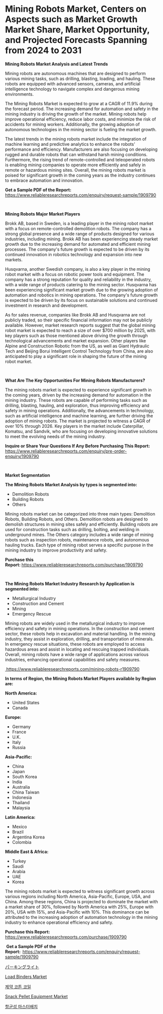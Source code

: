 <p><h1>Mining Robots Market, Centers on Aspects such as Market Growth Market Share, Market Opportunity, and Projected Forecasts Spanning from 2024 to 2031</h1></p><p><strong>Mining Robots Market Analysis and Latest Trends</strong></p>
<p><p>Mining robots are autonomous machines that are designed to perform various mining tasks, such as drilling, blasting, loading, and hauling. These robots are equipped with advanced sensors, cameras, and artificial intelligence technology to navigate complex and dangerous mining environments.</p><p>The Mining Robots Market is expected to grow at a CAGR of 11.9% during the forecast period. The increasing demand for automation and safety in the mining industry is driving the growth of the market. Mining robots help improve operational efficiency, reduce labor costs, and minimize the risk of accidents for mining workers. Additionally, the growing adoption of autonomous technologies in the mining sector is fueling the market growth.</p><p>The latest trends in the mining robots market include the integration of machine learning and predictive analytics to enhance the robots' performance and efficiency. Manufacturers are also focusing on developing rugged and durable robots that can withstand harsh mining conditions. Furthermore, the rising trend of remote-controlled and teleoperated robots is enabling mining companies to operate more efficiently and safely in remote or hazardous mining sites. Overall, the mining robots market is poised for significant growth in the coming years as the industry continues to embrace automation and innovation.</p></p>
<p><strong>Get a Sample PDF of the Report:&nbsp;</strong> <a href="https://www.reliableresearchreports.com/enquiry/request-sample/1909790">https://www.reliableresearchreports.com/enquiry/request-sample/1909790</a></p>
<p>&nbsp;</p>
<p><strong>Mining Robots Major Market Players</strong></p>
<p><p>Brokk AB, based in Sweden, is a leading player in the mining robot market with a focus on remote-controlled demolition robots. The company has a strong global presence and a wide range of products designed for various industries, including mining. Brokk AB has been experiencing steady market growth due to the increasing demand for automated and efficient mining processes. The company's future growth is expected to be driven by its continued innovation in robotics technology and expansion into new markets.</p><p>Husqvarna, another Swedish company, is also a key player in the mining robot market with a focus on robotic power tools and equipment. The company has a strong reputation for quality and reliability in the industry, with a wide range of products catering to the mining sector. Husqvarna has been experiencing significant market growth due to the growing adoption of automation and robotics in mining operations. The company's future growth is expected to be driven by its focus on sustainable solutions and continued investment in research and development.</p><p>As for sales revenue, companies like Brokk AB and Husqvarna are not publicly traded, so their specific financial information may not be publicly available. However, market research reports suggest that the global mining robot market is expected to reach a size of over $700 million by 2025, with key players such as those mentioned above driving the growth through technological advancements and market expansion. Other players like Alpine and Construction Robotic from the US, as well as Giant Hydraulic Tech and Beijing Borui Intelligent Control Technology from China, are also anticipated to play a significant role in shaping the future of the mining robot market.</p></p>
<p>&nbsp;</p>
<p><strong>What Are The Key Opportunities For Mining Robots Manufacturers?</strong></p>
<p><p>The mining robots market is expected to experience significant growth in the coming years, driven by the increasing demand for automation in the mining industry. These robots are capable of performing tasks such as drilling, blasting, hauling, and exploration, thus improving efficiency and safety in mining operations. Additionally, the advancements in technology, such as artificial intelligence and machine learning, are further driving the adoption of mining robots. The market is projected to witness a CAGR of over 10% through 2026. Key players in the market include Caterpillar, Komatsu, and Sandvik, who are focusing on developing innovative solutions to meet the evolving needs of the mining industry.</p></p>
<p><strong>Inquire or Share Your Questions If Any Before Purchasing This Report:</strong> <a href="https://www.reliableresearchreports.com/enquiry/pre-order-enquiry/1909790">https://www.reliableresearchreports.com/enquiry/pre-order-enquiry/1909790</a></p>
<p>&nbsp;</p>
<p><strong>Market Segmentation</strong></p>
<p><strong>The Mining Robots Market Analysis by types is segmented into:</strong></p>
<p><ul><li>Demolition Robots</li><li>Building Robots</li><li>Others</li></ul></p>
<p><p>Mining robots market can be categorized into three main types: Demolition Robots, Building Robots, and Others. Demolition robots are designed to demolish structures in mining sites safely and efficiently. Building robots are used for construction tasks such as drilling, bolting, and welding in underground mines. The Others category includes a wide range of mining robots such as inspection robots, maintenance robots, and autonomous hauling trucks. Each type of mining robot serves a specific purpose in the mining industry to improve productivity and safety.</p></p>
<p><strong>Purchase this Report:&nbsp;</strong><a href="https://www.reliableresearchreports.com/purchase/1909790">https://www.reliableresearchreports.com/purchase/1909790</a></p>
<p>&nbsp;</p>
<p><strong>The Mining Robots Market Industry Research by Application is segmented into:</strong></p>
<p><ul><li>Metallurgical Industry</li><li>Construction and Cement</li><li>Mining</li><li>Emergency Rescue</li></ul></p>
<p><p>Mining robots are widely used in the metallurgical industry to improve efficiency and safety in mining operations. In the construction and cement sector, these robots help in excavation and material handling. In the mining industry, they assist in exploration, drilling, and transportation of minerals. In emergency rescue situations, these robots are employed to access hazardous areas and assist in locating and rescuing trapped individuals. Overall, mining robots have a wide range of applications across various industries, enhancing operational capabilities and safety measures.</p></p>
<p><a href="https://www.reliableresearchreports.com/mining-robots-r1909790">&nbsp;https://www.reliableresearchreports.com/mining-robots-r1909790</a></p>
<p><strong>In terms of Region, the Mining Robots Market Players available by Region are:</strong></p>
<p>
    <p> <strong> North America: </strong>
        <ul>
            <li>United States</li>
            <li>Canada</li>
        </ul>
        </p> 
    <p> <strong> Europe: </strong>
        <ul>
            <li>Germany</li>
            <li>France</li>
            <li>U.K.</li>
            <li>Italy</li>
            <li>Russia</li>
        </ul>
        </p> 
    <p> <strong> Asia-Pacific: </strong>
        <ul>
            <li>China</li>
            <li>Japan</li>
            <li>South Korea</li>
            <li>India</li>
            <li>Australia</li>
            <li>China Taiwan</li>
            <li>Indonesia</li>
            <li>Thailand</li>
            <li>Malaysia</li>
        </ul>
        </p> 
    <p> <strong> Latin America: </strong>
        <ul>
            <li>Mexico</li>
            <li>Brazil</li>
            <li>Argentina Korea</li>
            <li>Colombia</li>
        </ul>
        </p> 
    <p> <strong> Middle East & Africa: </strong>
        <ul>
            <li>Turkey</li>
            <li>Saudi</li>
            <li>Arabia</li>
            <li>UAE</li>
            <li>Korea</li>
        </ul>
    </p>
    </p>
<p><p>The mining robots market is expected to witness significant growth across various regions including North America, Asia-Pacific, Europe, USA, and China. Among these regions, China is projected to dominate the market with a market share of 30%, followed by North America with 25%, Europe with 20%, USA with 15%, and Asia-Pacific with 10%. This dominance can be attributed to the increasing adoption of automation technology in the mining industry to enhance operational efficiency and safety.</p></p>
<p><strong>Purchase this Report: </strong><a href="https://www.reliableresearchreports.com/purchase/1909790">https://www.reliableresearchreports.com/purchase/1909790</a></p>
<p>&nbsp;<strong>Get a Sample PDF of the Report:&nbsp;&nbsp;</strong><a href="https://www.reliableresearchreports.com/enquiry/request-sample/1909790">https://www.reliableresearchreports.com/enquiry/request-sample/1909790</a></p>
<p><strong></strong></p>
<p><p><a href="https://github.com/cbigkbh02719/Market-Research-Report-List-1/blob/main/289201833073.md">パーキングライト</a></p><p><a href="https://github.com/arionmp/Market-Research-Report-List-2/blob/main/load-binders-market.md">Load Binders Market</a></p><p><a href="https://github.com/Penelolack456456/Market-Research-Report-List-1/blob/main/536980330345.md">제약 코튼 코일</a></p><p><a href="https://github.com/markusgodoy/Market-Research-Report-List-3/blob/main/snack-pellet-equipment-market.md">Snack Pellet Equipment Market</a></p><p><a href="https://github.com/darrellockm3ytan895656/Market-Research-Report-List-1/blob/main/458948230346.md">항균성 마스터배치</a></p></p>